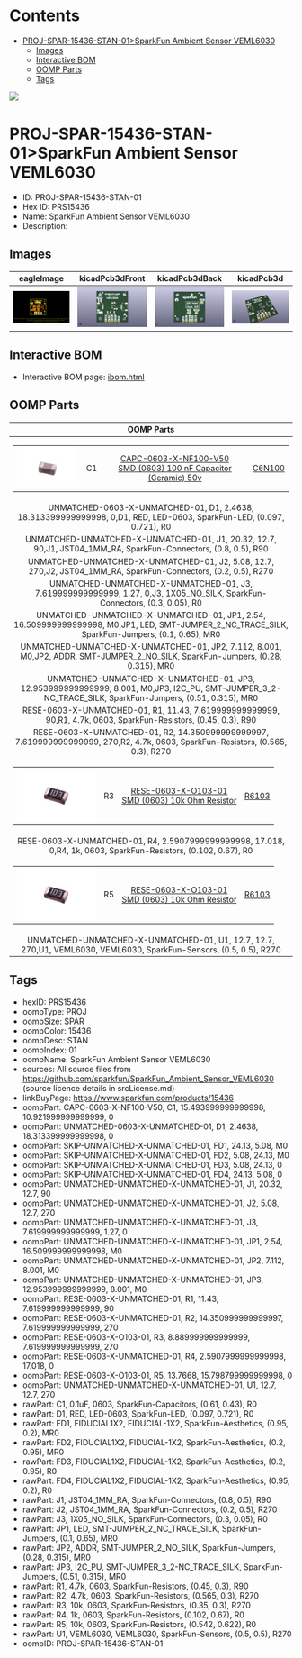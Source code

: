 



Contents
========

* [PROJ-SPAR-15436-STAN-01>SparkFun Ambient Sensor VEML6030](#proj-spar-15436-stan-01sparkfun-ambient-sensor-veml6030)
	* [Images](#images)
	* [Interactive BOM](#interactive-bom)
	* [OOMP Parts](#oomp-parts)
	* [Tags](#tags)
  
![][im]
# PROJ-SPAR-15436-STAN-01>SparkFun Ambient Sensor VEML6030

- ID: PROJ-SPAR-15436-STAN-01
- Hex ID: PRS15436
- Name: SparkFun Ambient Sensor VEML6030
- Description: 

## Images
  
  

|eagleImage|kicadPcb3dFront|kicadPcb3dBack|kicadPcb3d|
| :---: | :---: | :---: | :---: |
|[![eagleImage](eagleImage_140.png)](eagleImage_600.png)|[![kicadPcb3dFront](kicadPcb3dFront_140.png)](kicadPcb3dFront_600.png)|[![kicadPcb3dBack](kicadPcb3dBack_140.png)](kicadPcb3dBack_600.png)|[![kicadPcb3d](kicadPcb3d_140.png)](kicadPcb3d_600.png)|

## Interactive BOM

- Interactive BOM page: [ibom.html](kicad/bom/ibom.html)

## OOMP Parts
  

|OOMP Parts|
| :---: |
|<table><tr><td>![CAPC-0603-X-NF100-V50](https://raw.githubusercontent.com/oomlout/oomlout_OOMP_parts/main/CAPC-0603-X-NF100-V50/image_140.jpg)</td><td> C1</td><td>[CAPC-0603-X-NF100-V50<br>SMD (0603) 100 nF Capacitor (Ceramic) 50v](https://github.com/oomlout/oomlout_OOMP_parts/tree/main/CAPC-0603-X-NF100-V50/)</td><td>[C6N100](https://github.com/oomlout/oomlout_OOMP_parts/tree/main/CAPC-0603-X-NF100-V50/)</td></tr></table>|
|UNMATCHED-0603-X-UNMATCHED-01, D1, 2.4638, 18.313399999999998, 0,D1, RED, LED-0603, SparkFun-LED, (0.097, 0.721), R0|
|UNMATCHED-UNMATCHED-X-UNMATCHED-01, J1, 20.32, 12.7, 90,J1, JST04_1MM_RA, SparkFun-Connectors, (0.8, 0.5), R90|
|UNMATCHED-UNMATCHED-X-UNMATCHED-01, J2, 5.08, 12.7, 270,J2, JST04_1MM_RA, SparkFun-Connectors, (0.2, 0.5), R270|
|UNMATCHED-UNMATCHED-X-UNMATCHED-01, J3, 7.619999999999999, 1.27, 0,J3, 1X05_NO_SILK, SparkFun-Connectors, (0.3, 0.05), R0|
|UNMATCHED-UNMATCHED-X-UNMATCHED-01, JP1, 2.54, 16.509999999999998, M0,JP1, LED, SMT-JUMPER_2_NC_TRACE_SILK, SparkFun-Jumpers, (0.1, 0.65), MR0|
|UNMATCHED-UNMATCHED-X-UNMATCHED-01, JP2, 7.112, 8.001, M0,JP2, ADDR, SMT-JUMPER_2_NO_SILK, SparkFun-Jumpers, (0.28, 0.315), MR0|
|UNMATCHED-UNMATCHED-X-UNMATCHED-01, JP3, 12.953999999999999, 8.001, M0,JP3, I2C_PU, SMT-JUMPER_3_2-NC_TRACE_SILK, SparkFun-Jumpers, (0.51, 0.315), MR0|
|RESE-0603-X-UNMATCHED-01, R1, 11.43, 7.619999999999999, 90,R1, 4.7k, 0603, SparkFun-Resistors, (0.45, 0.3), R90|
|RESE-0603-X-UNMATCHED-01, R2, 14.350999999999997, 7.619999999999999, 270,R2, 4.7k, 0603, SparkFun-Resistors, (0.565, 0.3), R270|
|<table><tr><td>![RESE-0603-X-O103-01](https://raw.githubusercontent.com/oomlout/oomlout_OOMP_parts/main/RESE-0603-X-O103-01/image_140.jpg)</td><td> R3</td><td>[RESE-0603-X-O103-01<br>SMD (0603) 10k Ohm Resistor](https://github.com/oomlout/oomlout_OOMP_parts/tree/main/RESE-0603-X-O103-01/)</td><td>[R6103](https://github.com/oomlout/oomlout_OOMP_parts/tree/main/RESE-0603-X-O103-01/)</td></tr></table>|
|RESE-0603-X-UNMATCHED-01, R4, 2.5907999999999998, 17.018, 0,R4, 1k, 0603, SparkFun-Resistors, (0.102, 0.67), R0|
|<table><tr><td>![RESE-0603-X-O103-01](https://raw.githubusercontent.com/oomlout/oomlout_OOMP_parts/main/RESE-0603-X-O103-01/image_140.jpg)</td><td> R5</td><td>[RESE-0603-X-O103-01<br>SMD (0603) 10k Ohm Resistor](https://github.com/oomlout/oomlout_OOMP_parts/tree/main/RESE-0603-X-O103-01/)</td><td>[R6103](https://github.com/oomlout/oomlout_OOMP_parts/tree/main/RESE-0603-X-O103-01/)</td></tr></table>|
|UNMATCHED-UNMATCHED-X-UNMATCHED-01, U1, 12.7, 12.7, 270,U1, VEML6030, VEML6030, SparkFun-Sensors, (0.5, 0.5), R270|

## Tags

- hexID: PRS15436
- oompType: PROJ
- oompSize: SPAR
- oompColor: 15436
- oompDesc: STAN
- oompIndex: 01
- oompName: SparkFun Ambient Sensor VEML6030
- sources: All source files from https://github.com/sparkfun/SparkFun_Ambient_Sensor_VEML6030 (source licence details in srcLicense.md)
- linkBuyPage: https://www.sparkfun.com/products/15436
- oompPart: CAPC-0603-X-NF100-V50, C1, 15.493999999999998, 10.921999999999999, 0
- oompPart: UNMATCHED-0603-X-UNMATCHED-01, D1, 2.4638, 18.313399999999998, 0
- oompPart: SKIP-UNMATCHED-X-UNMATCHED-01, FD1, 24.13, 5.08, M0
- oompPart: SKIP-UNMATCHED-X-UNMATCHED-01, FD2, 5.08, 24.13, M0
- oompPart: SKIP-UNMATCHED-X-UNMATCHED-01, FD3, 5.08, 24.13, 0
- oompPart: SKIP-UNMATCHED-X-UNMATCHED-01, FD4, 24.13, 5.08, 0
- oompPart: UNMATCHED-UNMATCHED-X-UNMATCHED-01, J1, 20.32, 12.7, 90
- oompPart: UNMATCHED-UNMATCHED-X-UNMATCHED-01, J2, 5.08, 12.7, 270
- oompPart: UNMATCHED-UNMATCHED-X-UNMATCHED-01, J3, 7.619999999999999, 1.27, 0
- oompPart: UNMATCHED-UNMATCHED-X-UNMATCHED-01, JP1, 2.54, 16.509999999999998, M0
- oompPart: UNMATCHED-UNMATCHED-X-UNMATCHED-01, JP2, 7.112, 8.001, M0
- oompPart: UNMATCHED-UNMATCHED-X-UNMATCHED-01, JP3, 12.953999999999999, 8.001, M0
- oompPart: RESE-0603-X-UNMATCHED-01, R1, 11.43, 7.619999999999999, 90
- oompPart: RESE-0603-X-UNMATCHED-01, R2, 14.350999999999997, 7.619999999999999, 270
- oompPart: RESE-0603-X-O103-01, R3, 8.889999999999999, 7.619999999999999, 270
- oompPart: RESE-0603-X-UNMATCHED-01, R4, 2.5907999999999998, 17.018, 0
- oompPart: RESE-0603-X-O103-01, R5, 13.7668, 15.798799999999998, 0
- oompPart: UNMATCHED-UNMATCHED-X-UNMATCHED-01, U1, 12.7, 12.7, 270
- rawPart: C1, 0.1uF, 0603, SparkFun-Capacitors, (0.61, 0.43), R0
- rawPart: D1, RED, LED-0603, SparkFun-LED, (0.097, 0.721), R0
- rawPart: FD1, FIDUCIAL1X2, FIDUCIAL-1X2, SparkFun-Aesthetics, (0.95, 0.2), MR0
- rawPart: FD2, FIDUCIAL1X2, FIDUCIAL-1X2, SparkFun-Aesthetics, (0.2, 0.95), MR0
- rawPart: FD3, FIDUCIAL1X2, FIDUCIAL-1X2, SparkFun-Aesthetics, (0.2, 0.95), R0
- rawPart: FD4, FIDUCIAL1X2, FIDUCIAL-1X2, SparkFun-Aesthetics, (0.95, 0.2), R0
- rawPart: J1, JST04_1MM_RA, SparkFun-Connectors, (0.8, 0.5), R90
- rawPart: J2, JST04_1MM_RA, SparkFun-Connectors, (0.2, 0.5), R270
- rawPart: J3, 1X05_NO_SILK, SparkFun-Connectors, (0.3, 0.05), R0
- rawPart: JP1, LED, SMT-JUMPER_2_NC_TRACE_SILK, SparkFun-Jumpers, (0.1, 0.65), MR0
- rawPart: JP2, ADDR, SMT-JUMPER_2_NO_SILK, SparkFun-Jumpers, (0.28, 0.315), MR0
- rawPart: JP3, I2C_PU, SMT-JUMPER_3_2-NC_TRACE_SILK, SparkFun-Jumpers, (0.51, 0.315), MR0
- rawPart: R1, 4.7k, 0603, SparkFun-Resistors, (0.45, 0.3), R90
- rawPart: R2, 4.7k, 0603, SparkFun-Resistors, (0.565, 0.3), R270
- rawPart: R3, 10k, 0603, SparkFun-Resistors, (0.35, 0.3), R270
- rawPart: R4, 1k, 0603, SparkFun-Resistors, (0.102, 0.67), R0
- rawPart: R5, 10k, 0603, SparkFun-Resistors, (0.542, 0.622), R0
- rawPart: U1, VEML6030, VEML6030, SparkFun-Sensors, (0.5, 0.5), R270
- oompID: PROJ-SPAR-15436-STAN-01



[im]: kicadPcb3d_450.png
